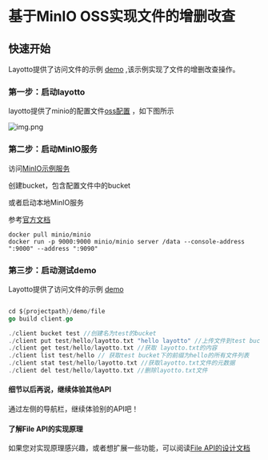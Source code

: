 # 基于MinIO OSS实现文件的增删改查

## 快速开始

Layotto提供了访问文件的示例 [demo](https://github.com/mosn/layotto/blob/main/demo/file/client.go) ,该示例实现了文件的增删改查操作。

### 第一步：启动layotto

layotto提供了minio的配置文件[oss配置](https://github.com/mosn/layotto/blob/main/configs/config_file.json) ，如下图所示

![img.png](https://github.com/mosn/layotto/blob/main/docs/img/file/minio.png)

### 第二步：启动MinIO服务
访问[MinIO示例服务](play.min.io)

创建bucket，包含配置文件中的bucket

或者启动本地MinIO服务

参考[官方文档](http://docs.minio.org.cn/docs/master/minio-docker-quickstart-guide)
```
docker pull minio/minio
docker run -p 9000:9000 minio/minio server /data --console-address ":9000" --address ":9090"
```

### 第三步：启动测试demo

Layotto提供了访问文件的示例 [demo](https://github.com/mosn/layotto/blob/main/demo/file/client.go)

```go

cd ${projectpath}/demo/file
go build client.go

./client bucket test //创建名为test的bucket
./client put test/hello/layotto.txt "hello layotto" //上传文件到test bucket，前缀为hello，内容为"hello layotto"
./client get test/hello/layotto.txt //获取 layotto.txt的内容
./client list test/hello // 获取test bucket下的前缀为hello的所有文件列表
./client stat test/hello/layotto.txt //获取layotto.txt文件的元数据
./client del test/hello/layotto.txt //删除layotto.txt文件

```
#### 细节以后再说，继续体验其他API
通过左侧的导航栏，继续体验别的API吧！

#### 了解File API的实现原理

如果您对实现原理感兴趣，或者想扩展一些功能，可以阅读[File API的设计文档](../../design/file/file-design.md)
